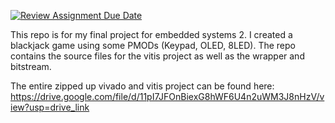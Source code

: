 [![Review Assignment Due Date](https://classroom.github.com/assets/deadline-readme-button-22041afd0340ce965d47ae6ef1cefeee28c7c493a6346c4f15d667ab976d596c.svg)](https://classroom.github.com/a/RrCko3Si)

This repo is for my final project for embedded systems 2. I created a blackjack game using some PMODs (Keypad, OLED, 8LED). The repo contains the source files for the vitis project as well as the wrapper and bitstream.

The entire zipped up vivado and vitis project can be found here: 
https://drive.google.com/file/d/11pI7JFOnBiexG8hWF6U4n2uWM3J8nHzV/view?usp=drive_link
